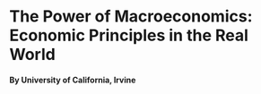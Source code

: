 # The Power of Macroeconomics: Economic Principles in the Real World
#### By University of California, Irvine
